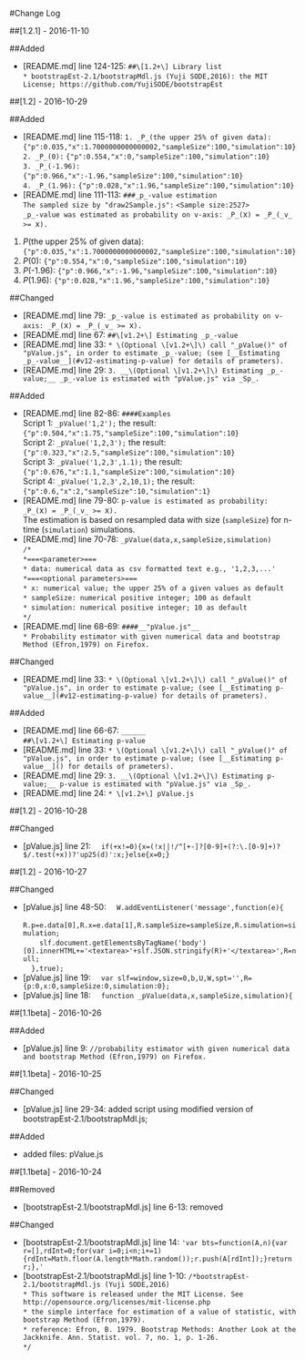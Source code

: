 #Change Log

##[1.2.1] - 2016-11-10

##Added
- [README.md] line 124-125: `##\[1.2+\] Library list`  
  `* bootstrapEst-2.1/bootstrapMdl.js (Yuji SODE,2016): the MIT License; https://github.com/YujiSODE/bootstrapEst`

##[1.2] - 2016-10-29

##Added
- [README.md] line 115-118: `1. _P_(the upper 25% of given data):` `{"p":0.035,"x":1.7000000000000002,"sampleSize":100,"simulation":10}`  
  `2. _P_(0):` `{"p":0.554,"x":0,"sampleSize":100,"simulation":10}`  
  `3. _P_(-1.96):` `{"p":0.966,"x":-1.96,"sampleSize":100,"simulation":10}`  
  `4. _P_(1.96):` `{"p":0.028,"x":1.96,"sampleSize":100,"simulation":10}`
- [README.md] line 111-113: `###_p_-value estimation`  
  `The sampled size by "draw2Sample.js":` `<Sample size:2527>`  
  `_p_-value was estimated as probability on v-axis: _P_(`x`) = _P_(_v_ >= `x`).`

1. _P_(the upper 25% of given data): `{"p":0.035,"x":1.7000000000000002,"sampleSize":100,"simulation":10}`
2. _P_(0): `{"p":0.554,"x":0,"sampleSize":100,"simulation":10}`
3. _P_(-1.96): `{"p":0.966,"x":-1.96,"sampleSize":100,"simulation":10}`
4. _P_(1.96): `{"p":0.028,"x":1.96,"sampleSize":100,"simulation":10}`

##Changed
- [README.md] line 79: `_p_-value is estimated as probability on v-axis: _P_(`x`) = _P_(_v_ >= `x`).`
- [README.md] line 67: `##\[v1.2+\] Estimating _p_-value`
- [README.md] line 33: `* \(Optional \[v1.2+\]\) call "_pValue()" of "pValue.js", in order to estimate _p_-value; (see [__Estimating _p_-value__](#v12-estimating-p-value) for details of prameters).`
- [README.md] line 29: `3. __\(Optional \[v1.2+\]\) Estimating _p_-value;__ _p_-value is estimated with "pValue.js" via _Sp_.`

##Added
- [README.md] line 82-86: `####Examples`  
  Script 1: `_pValue('1,2');` the result: `{"p":0.504,"x":1.75,"sampleSize":100,"simulation":10}`  
  Script 2: `_pValue('1,2,3');` the result: `{"p":0.323,"x":2.5,"sampleSize":100,"simulation":10}`  
  Script 3: `_pValue('1,2,3',1.1);` the result: `{"p":0.676,"x":1.1,"sampleSize":100,"simulation":10}`  
  Script 4: `_pValue('1,2,3',2,10,1);` the result: `{"p":0.6,"x":2,"sampleSize":10,"simulation":1}`
- [README.md] line 79-80: `p-value is estimated as probability: _P_(`x`) = _P_(_v_ >= `x`).`  
  The estimation is based on resampled data with size (`sampleSize`) for n-time (`simulation`) simulations.
- [README.md] line 70-78: `_pValue(data,x,sampleSize,simulation)`  
  `/*`  
  `*===<parameter>===`  
  `* data: numerical data as csv formatted text e.g., '1,2,3,...'`  
  `*===<optional parameters>===`  
  `* x: numerical value; the upper 25% of a given values as default`  
  `* sampleSize: numerical positive integer; 100 as default`  
  `* simulation: numerical positive integer; 10 as default`  
  `*/`
- [README.md] line 68-69: `####__"pValue.js"__`  
  `* Probability estimator with given numerical data and bootstrap Method (Efron,1979) on Firefox.`

##Changed
- [README.md] line 33: `* \(Optional \[v1.2+\]\) call "_pValue()" of "pValue.js", in order to estimate p-value; (see [__Estimating p-value__](#v12-estimating-p-value) for details of prameters).`

##Added
- [README.md] line 66-67: `______`  
  `##\[v1.2+\] Estimating p-value`
- [README.md] line 33: `* \(Optional \[v1.2+\]\) call "_pValue()" of "pValue.js", in order to estimate p-value; (see [__Estimating p-value__]() for details of prameters).`
- [README.md] line 29: `3. __\(Optional \[v1.2+\]\) Estimating p-value;__ p-value is estimated with "pValue.js" via _Sp_.`
- [README.md] line 24: `* \[v1.2+\] pValue.js`

##[1.2] - 2016-10-28

##Changed
- [pValue.js] line 21: `  if(+x!=0){x=(!x||!/^[+-]?[0-9]+(?:\.[0-9]+)?$/.test(+x))?'up25(d)':x;}else{x=0;}`

##[1.2] - 2016-10-27

##Changed
- [pValue.js] line 48-50: `  W.addEventListener('message',function(e){`  
  `    R.p=e.data[0],R.x=e.data[1],R.sampleSize=sampleSize,R.simulation=simulation;`  
  `    slf.document.getElementsByTagName('body')[0].innerHTML+='<textarea>'+slf.JSON.stringify(R)+'</textarea>',R=null;`  
  `  },true);`
- [pValue.js] line 19: `  var slf=window,size=0,b,U,W,spt='',R={p:0,x:0,sampleSize:0,simulation:0};`
- [pValue.js] line 18: `  function _pValue(data,x,sampleSize,simulation){`

##[1.1beta] - 2016-10-26

##Added
- [pValue.js] line 9: `//probability estimator with given numerical data and bootstrap Method (Efron,1979) on Firefox.`

##[1.1beta] - 2016-10-25

##Changed
- [pValue.js] line 29-34: added script using modified version of bootstrapEst-2.1/bootstrapMdl.js;

##Added
- added files: pValue.js

##[1.1beta] - 2016-10-24

##Removed
- [bootstrapEst-2.1/bootstrapMdl.js] line 6-13: removed

##Changed
- [bootstrapEst-2.1/bootstrapMdl.js] line 14: `'var bts=function(A,n){var r=[],rdInt=0;for(var i=0;i<n;i+=1){rdInt=Math.floor(A.length*Math.random());r.push(A[rdInt]);}return r;},'`
- [bootstrapEst-2.1/bootstrapMdl.js] line 1-10: `/*bootstrapEst-2.1/bootstrapMdl.js (Yuji SODE,2016)`  
  `* This software is released under the MIT License. See http://opensource.org/licenses/mit-license.php`  
  `* the simple interface for estimation of a value of statistic, with bootstrap Method (Efron,1979).`  
  `* reference: Efron, B. 1979. Bootstrap Methods: Another Look at the Jackknife. Ann. Statist. vol. 7, no. 1, p. 1-26.`  
  `*/`
